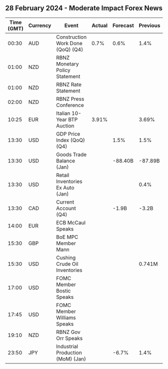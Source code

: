 ## 28 February 2024 - Moderate Impact Forex News

| Time (GMT) | Currency | Event | Actual | Forecast | Previous |
|------|----------|-------|--------|----------|----------|
| 00:30 | AUD | Construction Work Done (QoQ) (Q4) | 0.7% | 0.6% | 1.4% |
| 01:00 | NZD | RBNZ Monetary Policy Statement |  |  |  |
| 01:00 | NZD | RBNZ Rate Statement |  |  |  |
| 02:00 | NZD | RBNZ Press Conference |  |  |  |
| 10:25 | EUR | Italian 10-Year BTP Auction | 3.91% |  | 3.69% |
| 13:30 | USD | GDP Price Index (QoQ) (Q4) |  | 1.5% | 1.5% |
| 13:30 | USD | Goods Trade Balance (Jan) |  | -88.40B | -87.89B |
| 13:30 | USD | Retail Inventories Ex Auto (Jan) |  |  | 0.4% |
| 13:30 | CAD | Current Account (Q4) |  | -1.9B | -3.2B |
| 14:00 | EUR | ECB McCaul Speaks |  |  |  |
| 15:30 | GBP | BoE MPC Member Mann |  |  |  |
| 15:30 | USD | Cushing Crude Oil Inventories |  |  | 0.741M |
| 17:00 | USD | FOMC Member Bostic Speaks |  |  |  |
| 17:45 | USD | FOMC Member Williams Speaks |  |  |  |
| 19:10 | NZD | RBNZ Gov Orr Speaks |  |  |  |
| 23:50 | JPY | Industrial Production (MoM) (Jan) |  | -6.7% | 1.4% |
